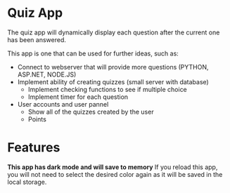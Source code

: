 # Quiz App

The quiz app will dynamically display each question after the current one has been answered. 


This app is one that can be used for further ideas, such as: 

* Connect to webserver that will provide more questions (PYTHON, ASP.NET, NODE.JS)
* Implement ability of creating quizzes (small server with database)
  * Implement checking functions to see if multiple choice
  * Implement timer for each question
* User accounts and user pannel
  * Show all of the quizzes created by the user
  * Points 


# Features

**This app has dark mode and will save to memory**
If you reload this app, you will not need to select the desired color again as it will be saved in the local storage. 















